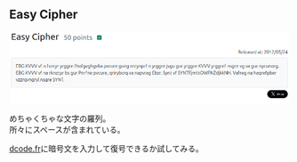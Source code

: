 ## Easy Cipher

![](img/easy-cipher1.png)

めちゃくちゃな文字の羅列。  
所々にスペースが含まれている。  

[dcode.fr](https://www.dcode.fr/identification-chiffrement)に暗号文を入力して復号できるか試してみる。  

